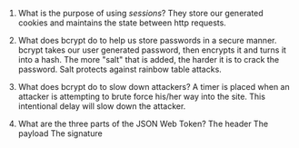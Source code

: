 <!-- Answers to the Short Answer Essay Questions go here -->

1. What is the purpose of using _sessions_?
They store our generated cookies and maintains the state between http requests.

2. What does bcrypt do to help us store passwords in a secure manner.
bcrypt takes our user generated password, then encrypts it and turns it into a hash. The more "salt" that is added, the harder it is to crack the password. Salt protects against rainbow table attacks.

3. What does bcrypt do to slow down attackers?
A timer is placed when an attacker is attempting to brute force his/her way into the site. This intentional delay will slow down the attacker.

4. What are the three parts of the JSON Web Token?
The header
The payload
The signature
